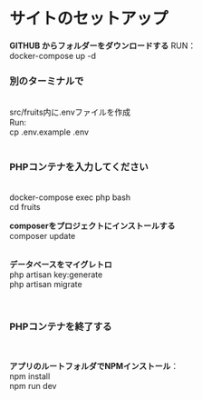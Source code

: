 <h1>サイトのセットアップ</h1>

**GITHUB からフォルダーをダウンロードする**
RUN： </br>
docker-compose up -d

<h3>別のターミナルで</h3>
</br>
src/fruits内に.envファイルを作成
</br>
Run: </br>
cp .env.example .env
</br>
</br>

<h3>PHPコンテナを入力してください</h3>
</br>
docker-compose exec php bash
</br>
cd fruits
</br>

**composerをプロジェクトにインストールする**
</br>
composer update
</br>
</br>

**データベースをマイグレトロ**
</br>
php artisan key:generate
</br>
php artisan migrate

</br>
<h3>PHPコンテナを終了する</h3>
</br>

**アプリのルートフォルダでNPMインストール**：
<br>
npm install
<br>npm run dev</br>









